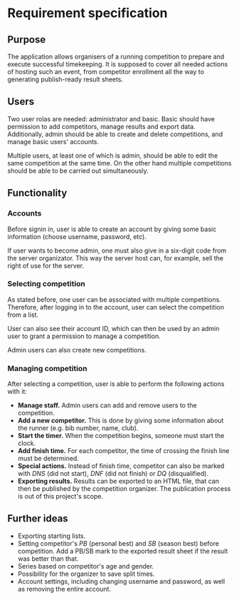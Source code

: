 # Requirement specification

## Purpose
The application allows organisers of a running competition to prepare and execute successful timekeeping.
It is supposed to cover all needed actions of hosting such an event, from competitor enrollment all the way to 
generating publish-ready result sheets.

## Users
Two user rolas are needed: administrator and basic.
Basic should have permission to add competitors, manage results and export data.
Additionally, admin should be able to create and delete competitions, and manage basic users' accounts.

Multiple users, at least one of which is admin, should be able to edit the same competition at the same time.
On the other hand multiple competitions should be able to be carried out simultaneously.

## Functionality
### Accounts
Before signin in, user is able to create an account by giving some basic information (choose username, password, etc).

If user wants to become admin, one must also give in a six-digit code from the server organizator.
This way the server host can, for example, sell the right of use for the server.

### Selecting competition
As stated before, one user can be associated with multiple competitions. Therefore, after logging in to the account, user can select the competition from a list.

User can also see their account ID, which can then be used by an admin user to grant a permission to manage a competition.

Admin users can also create new competitions.

### Managing competition
After selecting a competition, user is able to perform the following actions with it:

* **Manage staff.** Admin users can add and remove users to the competition.
* **Add a new competitor.** This is done by giving some information about the runner (e.g. bib number, name, club).
* **Start the timer.** When the competition begins, someone must start the clock.
* **Add finish time.** For each competitor, the time of crossing the finish line must be determined.
* **Special actions.** Instead of finish time, competitor can also be marked with *DNS* (did not start), *DNF* (did not finish) or *DQ* (disqualified).
* **Exporting results.** Results can be exported to an HTML file, that can then be published by the competition organizer. The publication process is out of this project's scope.

## Further ideas

* Exporting starting lists.
* Setting competitor's *PB* (personal best) and *SB* (season best) before competition. Add a PB/SB mark to the exported result sheet if the result was better than that.
* Series based on competitor's age and gender.
* Possibility for the organizer to save split times.
* Account settings, including changing username and password, as well as removing the entire account.